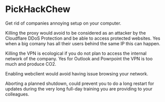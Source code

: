 # PickHackChew

Get rid of companies annoying setup on your computer.

Killing the proxy would avoid to be considered as an attacker by the Cloudflare DDoS Protection and be able to access protected websites.
Yes when a big comany has all their users behind the same IP this can happen.

Killing the VPN is ecological if you do not plan to access the internal network of the company.
Yes for Outlook and Powrpoint the VPN is too much and produce CO2.

Enabling webclient would avoid having issue browsing your network.

Aborting a planned shutdown, could prevent you to do a long restart for updates during the very long full-day training you are providing to your colleagues.

